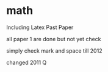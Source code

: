 # math

Including Latex Past Paper

all paper 1 are done but not yet check

simply check mark and space till 2012

changed 2011 Q
